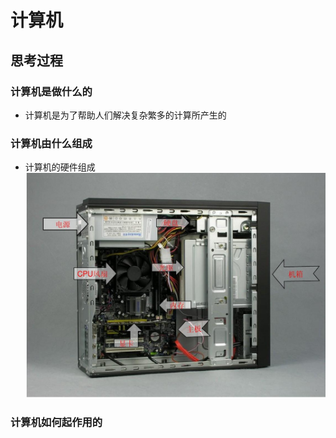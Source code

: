 # 计算机
## 思考过程
### 计算机是做什么的
* 计算机是为了帮助人们解决复杂繁多的计算所产生的
### 计算机由什么组成
* 计算机的硬件组成 ![图片](../image/computer_make.jpg)
### 计算机如何起作用的


